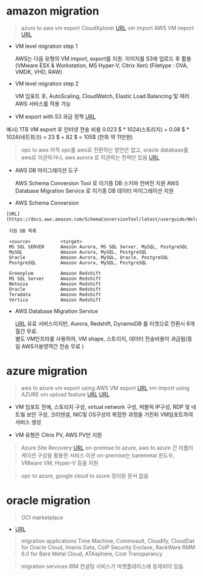 # amazon migration

 > azure to aws
   vm export CloudXplorer [URL](http://clumsyleaf.com/products/cloudxplorer)
   vm import AWS VM import [URL](https://aws.amazon.com/ko/ec2/vm-import/)

- VM level migration step 1

  AWS는 다음 유형의 VM import, export를 지원. 이미지를  S3에 업로드 후 활용
  (VMware ESX & Workstation, MS Hyper-V, Citrix Xen)
  (Filetype : OVA, VMDK, VHD, RAW)

- VM level migration step 2

  VM 임포트 후,
  AutoScaling, CloudWatch, Elastic Load Balancing 및 여러 AWS 서비스를 적용 가능

 - VM export with S3 과금 정책
  [URL](https://aws.amazon.com/ko/s3/pricing/)

  예시) 1TB VM export 후 인터넷 전송 비용
       0.023 $ * 1024(스토리지) + 0.08 $ * 1024(네트워크) = 23 $ + 82 $ = 105$ (한화 약 11만원)

  > opc to aws
   아직 opc를 aws로 전환하는 방안은 없고, oracle database를 aws로 이관하거나,
   aws aurora 로 이관하는 전략만 있음
   [URL](https://aws.amazon.com/ko/getting-started/projects/migrate-oracle-to-amazon-aurora/)

   - AWS DB 마이그레이션 도구

     AWS Schema Conversion Tool 로 이기종 DB 스키마 컨버전 지원
     AWS Database Migration Service 로 이기종 DB 데이터 마이그레이션 지원

   - AWS Schema Conversion

    [URL](https://docs.aws.amazon.com/SchemaConversionTool/latest/userguide/Welcome.html)

     지원 DB 목록

     <source>           <target>
     MS SQL SERVER      Amazon Aurora, MS SQL Server, MySQL, PostgreSQL
     MySQL              Amazon Aurora, MySQL, PostgreSQL
     Oracle             Amazon Aurora, MySQL, Oracle, PostgreSQL
     PostgreSQL         Amazon Aurora, MySQL, PostgreSQL

     Greenplum          Amazon Redshift
     MS SQL Server      Amazon Redshift
     Netezza            Amazon Redshift
     Oracle             Amazon Redshift
     Teradata           Amazon Redshift
     Vertica            Amazon Redshift

   - AWS Database Migration Service

     [URL](https://aws.amazon.com/ko/dms/)
     유료 서비스이지만, Aurora, Redshift, DynamoDB 를 타겟으로 전환시 6개월간 무료.   
     별도 VM인프라를 사용하여, VM shape, 스토리지, 데이터 전송비용이 과금됨(동일 AWS가용영역간 전송 무료 )  

# azure migration

  > aws to azure
    vm export using AWS VM export [URL](https://aws.amazon.com/ko/ec2/vm-import/)
    vm import using AZURE vm upload feature [URL](https://docs.microsoft.com/ko-kr/azure/virtual-machines/windows/aws-to-azure)
    [URL](https://docs.microsoft.com/ko-kr/azure/virtual-machines/windows/upload-generalized-managed)

  - VM 임포트 전에,
    스토리지 구성, virtual network 구성, 퍼블릭 IP구성, RDP 및 네트웤 보안 구성, 크리덴셜, NIC및 OS구성의 복잡한 과정을 거친뒤 VM임포트하여 서비스 생성

  - VM 유형은 Citrix PV, AWS PV만 지원  

  > Azure Site Recovery
   [URL](https://docs.microsoft.com/ko-kr/azure/site-recovery/site-recovery-overview)
    on-premise to azure, aws to azure 간 리플리케이션 구성을 활용한 서비스 이관
    on-premise는 baremetal 윈도우, VMware VM, Hyper-V 등을 지원

  > opc to azure, google cloud to azure
    정리된 문서 없음 

# oracle migration

 > OCI marketplace
 - [URL](https://cloudmarketplace.oracle.com/marketplace/oci)

 > migration applications
  Time Machine, Commvault, Cloudify, CloudDat for Oracle Cloud,
  Imanis Data, CoIP Security Enclave, RackWare RMM 6.0 for Bare Metal Cloud,
  ATAsphere, Cost Transparancy

 > migration services
   IBM 컨설팅 서비스가 마켓플레이스에 등재되어 있음.
